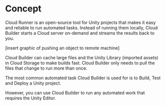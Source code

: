 # Concept

Cloud Runner is an open-source tool for Unity projects that makes it easy and reliable to run automated tasks. Instead of running them locally, Cloud Builder starts a Cloud server on-demand and streams the results back to you.

[insert graphic of pushing an object to remote machine]

Cloud Builder can cache large files and the Unity Library (imported assets) in Cloud Storage to make builds fast. Cloud Builder only needs to pull the files that change to run more than once.

The most common automated task Cloud Builder is used for is to Build, Test and Deploy a Unity project.

However, you can use Cloud Builder to run any automated work that requires the Unity Editor.
